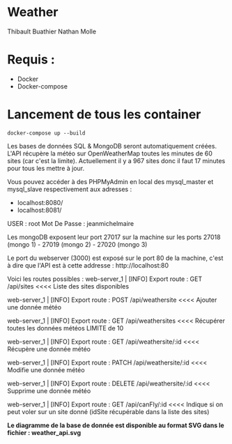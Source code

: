 # Weather

Thibault Buathier
Nathan Molle

# Requis : 
- Docker
- Docker-compose

# Lancement de tous les container 

	docker-compose up --build
	
Les bases de données SQL & MongoDB seront automatiquement créées. L'API récupère la météo sur OpenWeatherMap toutes les minutes de 60 sites (car c'est la limite). Actuellement il y a 967 sites donc il faut 17 minutes pour tous les mettre à jour.

Vous pouvez accéder à des PHPMyAdmin en local des mysql_master et mysql_slave respectivement aux adresses :
- localhost:8080/ 
- localhost:8081/

USER : root
Mot De Passe : jeanmichelmaire

Les mongoDB exposent leur port 27017 sur la machine sur les ports 27018 (mongo 1) - 27019 (mongo 2) - 27020 (mongo 3)

Le port du webserver (3000) est exposé sur le port 80 de la machine, c'est à dire que l'API est à cette addresse : http://localhost:80

Voici les routes possibles :
web-server_1         | [INFO] Export route : GET /api/sites <<<< Liste des sites disponibles

web-server_1         | [INFO] Export route : POST /api/weathersite <<<< Ajouter une donnée météo

web-server_1         | [INFO] Export route : GET /api/weathersites <<<< Récupérer toutes les données météos LIMITE de 10

web-server_1         | [INFO] Export route : GET /api/weathersite/:id <<<< Récupère une donnée météo

web-server_1         | [INFO] Export route : PATCH /api/weathersite/:id <<<< Modifie une donnée météo

web-server_1         | [INFO] Export route : DELETE /api/weathersite/:id <<<< Supprime une donnée météo

web-server_1         | [INFO] Export route : GET /api/canFly/:id <<<< Indique si on peut voler sur un site donné (idSite récupérable dans la liste des sites)


**Le diagramme de la base de donnée est disponible au format SVG dans le fichier : weather_api.svg**